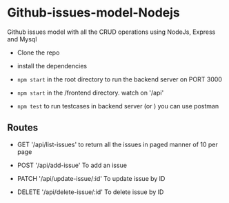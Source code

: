 # Github-issues-model-Nodejs
Github issues model with all the CRUD operations using NodeJs, Express and Mysql


- Clone the repo
- install the dependencies
- `npm start` in the root directory to run the backend server on PORT 3000

- `npm start` in the /frontend directory. watch on '/api'


- `npm test` to run testcases in backend server (or ) you can use postman


## Routes

- GET '/api/list-issues' to return all the issues in paged manner of 10 per page

- POST '/api/add-issue' To add an issue

- PATCH '/api/update-issue/:id' To update issue by ID

- DELETE '/api/delete-issue/:id' To delete issue by ID


